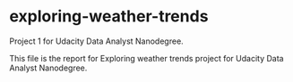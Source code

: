 # exploring-weather-trends
Project 1 for Udacity Data Analyst Nanodegree.

This file is the report for Exploring weather trends project for Udacity Data Analyst Nanodegree. 
